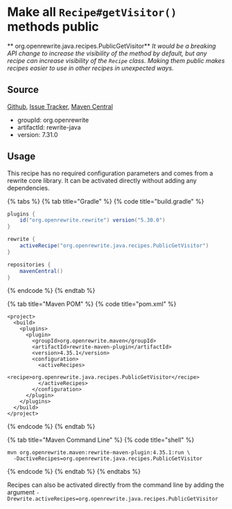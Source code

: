 # Make all `Recipe#getVisitor()` methods public

** org.openrewrite.java.recipes.PublicGetVisitor**
_It would be a breaking API change to increase the visibility of the method by default, but any recipe can increase visibility of the `Recipe` class. Making them public makes recipes easier to use in other recipes in unexpected ways._

## Source

[Github](https://github.com/openrewrite/rewrite), [Issue Tracker](https://github.com/openrewrite/rewrite/issues), [Maven Central](https://search.maven.org/artifact/org.openrewrite/rewrite-java/7.31.0/jar)

* groupId: org.openrewrite
* artifactId: rewrite-java
* version: 7.31.0


## Usage

This recipe has no required configuration parameters and comes from a rewrite core library. It can be activated directly without adding any dependencies.

{% tabs %}
{% tab title="Gradle" %}
{% code title="build.gradle" %}
```groovy
plugins {
    id("org.openrewrite.rewrite") version("5.30.0")
}

rewrite {
    activeRecipe("org.openrewrite.java.recipes.PublicGetVisitor")
}

repositories {
    mavenCentral()
}

```
{% endcode %}
{% endtab %}

{% tab title="Maven POM" %}
{% code title="pom.xml" %}
```markup
<project>
  <build>
    <plugins>
      <plugin>
        <groupId>org.openrewrite.maven</groupId>
        <artifactId>rewrite-maven-plugin</artifactId>
        <version>4.35.1</version>
        <configuration>
          <activeRecipes>
            <recipe>org.openrewrite.java.recipes.PublicGetVisitor</recipe>
          </activeRecipes>
        </configuration>
      </plugin>
    </plugins>
  </build>
</project>
```
{% endcode %}
{% endtab %}

{% tab title="Maven Command Line" %}
{% code title="shell" %}
```shell
mvn org.openrewrite.maven:rewrite-maven-plugin:4.35.1:run \
  -DactiveRecipes=org.openrewrite.java.recipes.PublicGetVisitor
```
{% endcode %}
{% endtab %}
{% endtabs %}

Recipes can also be activated directly from the command line by adding the argument `-Drewrite.activeRecipes=org.openrewrite.java.recipes.PublicGetVisitor`
